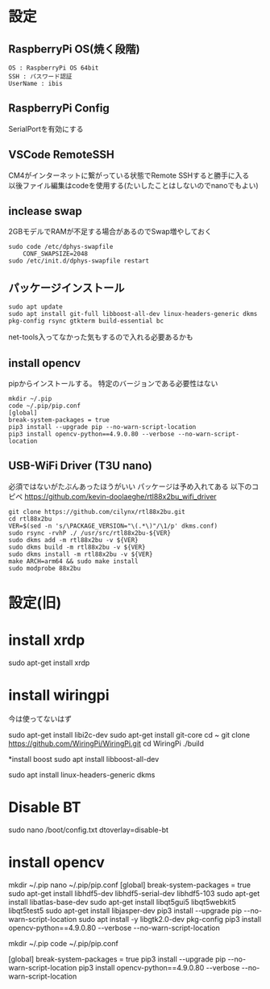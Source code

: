 # 設定
## RaspberryPi OS(焼く段階)
    OS : RaspberryPi OS 64bit
    SSH : パスワード認証
    UserName : ibis

## RaspberryPi Config
SerialPortを有効にする

## VSCode RemoteSSH
CM4がインターネットに繋がっている状態でRemote SSHすると勝手に入る  
以後ファイル編集はcodeを使用する(たいしたことはしないのでnanoでもよい)

## inclease swap
2GBモデルでRAMが不足する場合があるのでSwap増やしておく

    sudo code /etc/dphys-swapfile 
        CONF_SWAPSIZE=2048
    sudo /etc/init.d/dphys-swapfile restart

## パッケージインストール
    sudo apt update
    sudo apt install git-full libboost-all-dev linux-headers-generic dkms pkg-config rsync gtkterm build-essential bc

net-tools入ってなかった気もするので入れる必要あるかも

## install opencv
pipからインストールする。
特定のバージョンである必要性はない

    mkdir ~/.pip
    code ~/.pip/pip.conf
    [global]
    break-system-packages = true
    pip3 install --upgrade pip --no-warn-script-location
    pip3 install opencv-python==4.9.0.80 --verbose --no-warn-script-location

## USB-WiFi Driver (T3U nano)
必須ではないがたぶんあったほうがいい
パッケージは予め入れてある
以下のコピペ
https://github.com/kevin-doolaeghe/rtl88x2bu_wifi_driver

    git clone https://github.com/cilynx/rtl88x2bu.git
    cd rtl88x2bu
    VER=$(sed -n 's/\PACKAGE_VERSION="\(.*\)"/\1/p' dkms.conf)
    sudo rsync -rvhP ./ /usr/src/rtl88x2bu-${VER}
    sudo dkms add -m rtl88x2bu -v ${VER}
    sudo dkms build -m rtl88x2bu -v ${VER}
    sudo dkms install -m rtl88x2bu -v ${VER}
    make ARCH=arm64 && sudo make install
    sudo modprobe 88x2bu

# 設定(旧)
# install xrdp
sudo apt-get install xrdp

# install wiringpi
今は使ってないはず

sudo apt-get install libi2c-dev
sudo apt-get install git-core
cd ~
git clone https://github.com/WiringPi/WiringPi.git
cd WiringPi
./build

*install boost
sudo apt install libboost-all-dev

sudo apt install linux-headers-generic dkms

# Disable BT
sudo nano /boot/config.txt
dtoverlay=disable-bt

# install opencv
mkdir ~/.pip
nano ~/.pip/pip.conf
 [global]
 break-system-packages = true
sudo apt-get install libhdf5-dev libhdf5-serial-dev libhdf5-103
sudo apt-get install libatlas-base-dev
sudo apt-get install libqt5gui5 libqt5webkit5 libqt5test5
sudo apt-get install libjasper-dev
pip3 install --upgrade pip --no-warn-script-location
sudo apt install -y libgtk2.0-dev pkg-config
pip3 install opencv-python==4.9.0.80 --verbose --no-warn-script-location


mkdir ~/.pip
code ~/.pip/pip.conf

[global]
break-system-packages = true
pip3 install --upgrade pip --no-warn-script-location
pip3 install opencv-python==4.9.0.80 --verbose --no-warn-script-location




